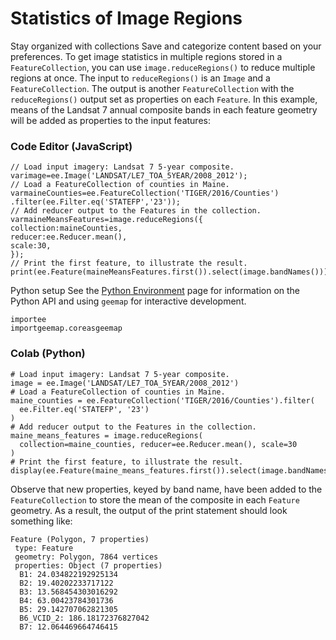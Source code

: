  
#  Statistics of Image Regions 
Stay organized with collections  Save and categorize content based on your preferences. 
To get image statistics in multiple regions stored in a `FeatureCollection`, you can use `image.reduceRegions()` to reduce multiple regions at once. The input to `reduceRegions()` is an `Image` and a `FeatureCollection`. The output is another `FeatureCollection` with the `reduceRegions()` output set as properties on each `Feature`. In this example, means of the Landsat 7 annual composite bands in each feature geometry will be added as properties to the input features:
### Code Editor (JavaScript)
```
// Load input imagery: Landsat 7 5-year composite.
varimage=ee.Image('LANDSAT/LE7_TOA_5YEAR/2008_2012');
// Load a FeatureCollection of counties in Maine.
varmaineCounties=ee.FeatureCollection('TIGER/2016/Counties')
.filter(ee.Filter.eq('STATEFP','23'));
// Add reducer output to the Features in the collection.
varmaineMeansFeatures=image.reduceRegions({
collection:maineCounties,
reducer:ee.Reducer.mean(),
scale:30,
});
// Print the first feature, to illustrate the result.
print(ee.Feature(maineMeansFeatures.first()).select(image.bandNames()));
```

Python setup
See the [ Python Environment](https://developers.google.com/earth-engine/guides/python_install) page for information on the Python API and using `geemap` for interactive development.
```
importee
importgeemap.coreasgeemap
```

### Colab (Python)
```
# Load input imagery: Landsat 7 5-year composite.
image = ee.Image('LANDSAT/LE7_TOA_5YEAR/2008_2012')
# Load a FeatureCollection of counties in Maine.
maine_counties = ee.FeatureCollection('TIGER/2016/Counties').filter(
  ee.Filter.eq('STATEFP', '23')
)
# Add reducer output to the Features in the collection.
maine_means_features = image.reduceRegions(
  collection=maine_counties, reducer=ee.Reducer.mean(), scale=30
)
# Print the first feature, to illustrate the result.
display(ee.Feature(maine_means_features.first()).select(image.bandNames()))
```

Observe that new properties, keyed by band name, have been added to the `FeatureCollection` to store the mean of the composite in each `Feature` geometry. As a result, the output of the print statement should look something like:
```
Feature (Polygon, 7 properties)
 type: Feature
 geometry: Polygon, 7864 vertices
 properties: Object (7 properties)
  B1: 24.034822192925134
  B2: 19.40202233717122
  B3: 13.568454303016292
  B4: 63.00423784301736
  B5: 29.142707062821305
  B6_VCID_2: 186.18172376827042
  B7: 12.064469664746415
  
```

